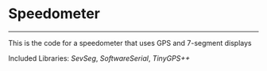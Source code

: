 # Speedometer
----------------------------
This is the code for a speedometer that uses GPS and 7-segment displays

Included Libraries:
*SevSeg*, *SoftwareSerial*, *TinyGPS++*
